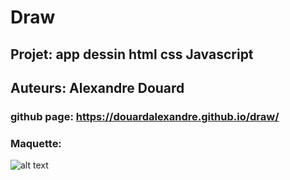 
# Draw
## Projet: app dessin html css Javascript

## Auteurs: Alexandre Douard

### github page:  https://douardalexandre.github.io/draw/

### Maquette: 

![alt text](https://douardalexandre.github.io/draw/img/maquette.png)